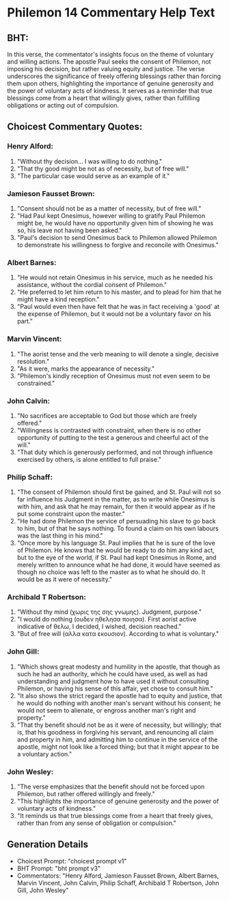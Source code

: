 # Philemon 14 Commentary Help Text

## BHT:
In this verse, the commentator's insights focus on the theme of voluntary and willing actions. The apostle Paul seeks the consent of Philemon, not imposing his decision, but rather valuing equity and justice. The verse underscores the significance of freely offering blessings rather than forcing them upon others, highlighting the importance of genuine generosity and the power of voluntary acts of kindness. It serves as a reminder that true blessings come from a heart that willingly gives, rather than fulfilling obligations or acting out of compulsion.

## Choicest Commentary Quotes:
### Henry Alford:
1. "Without thy decision... I was willing to do nothing."
2. "That thy good might be not as of necessity, but of free will."
3. "The particular case would serve as an example of it."

### Jamieson Fausset Brown:
1. "Consent should not be as a matter of necessity, but of free will."
2. "Had Paul kept Onesimus, however willing to gratify Paul Philemon might be, he would have no opportunity given him of showing he was so, his leave not having been asked."
3. "Paul's decision to send Onesimus back to Philemon allowed Philemon to demonstrate his willingness to forgive and reconcile with Onesimus."

### Albert Barnes:
1. "He would not retain Onesimus in his service, much as he needed his assistance, without the cordial consent of Philemon."
2. "He preferred to let him return to his master, and to plead for him that he might have a kind reception."
3. "Paul would even then have felt that he was in fact receiving a 'good' at the expense of Philemon, but it would not be a voluntary favor on his part."

### Marvin Vincent:
1. "The aorist tense and the verb meaning to will denote a single, decisive resolution." 
2. "As it were, marks the appearance of necessity." 
3. "Philemon's kindly reception of Onesimus must not even seem to be constrained."

### John Calvin:
1. "No sacrifices are acceptable to God but those which are freely offered."
2. "Willingness is contrasted with constraint, when there is no other opportunity of putting to the test a generous and cheerful act of the will."
3. "That duty which is generously performed, and not through influence exercised by others, is alone entitled to full praise."

### Philip Schaff:
1. "The consent of Philemon should first be gained, and St. Paul will not so far influence his Judgment in the matter, as to write while Onesimus is with him, and ask that he may remain, for then it would appear as if he put some constraint upon the master."
2. "He had done Philemon the service of persuading his slave to go back to him, but of that he says nothing. To found a claim on his own labours was the last thing in his mind."
3. "Once more by his language St. Paul implies that he is sure of the love of Philemon. He knows that he would be ready to do him any kind act, but to the eye of the world, if St. Paul had kept Onesimus in Rome, and merely written to announce what he had done, it would have seemed as though no choice was left to the master as to what he should do. It would be as it were of necessity."

### Archibald T Robertson:
1. "Without thy mind (χωρις της σης γνωμης). Judgment, purpose." 
2. "I would do nothing (ουδεν ηθελησα ποιησα). First aorist active indicative of θελω, I decided, I wished, decision reached." 
3. "But of free will (αλλα κατα εκουσιον). According to what is voluntary."

### John Gill:
1. "Which shows great modesty and humility in the apostle, that though as such he had an authority, which he could have used, as well as had understanding and judgment how to have used it without consulting Philemon, or having his sense of this affair, yet chose to consult him."
2. "It also shows the strict regard the apostle had to equity and justice, that he would do nothing with another man's servant without his consent; he would not seem to alienate, or engross another man's right and property."
3. "That thy benefit should not be as it were of necessity, but willingly; that is, that his goodness in forgiving his servant, and renouncing all claim and property in him, and admitting him to continue in the service of the apostle, might not look like a forced thing; but that it might appear to be a voluntary action."

### John Wesley:
1. "The verse emphasizes that the benefit should not be forced upon Philemon, but rather offered willingly and freely."
2. "This highlights the importance of genuine generosity and the power of voluntary acts of kindness."
3. "It reminds us that true blessings come from a heart that freely gives, rather than from any sense of obligation or compulsion."


## Generation Details
- Choicest Prompt: "choicest prompt v1"
- BHT Prompt: "bht prompt v3"
- Commentators: "Henry Alford, Jamieson Fausset Brown, Albert Barnes, Marvin Vincent, John Calvin, Philip Schaff, Archibald T Robertson, John Gill, John Wesley"
